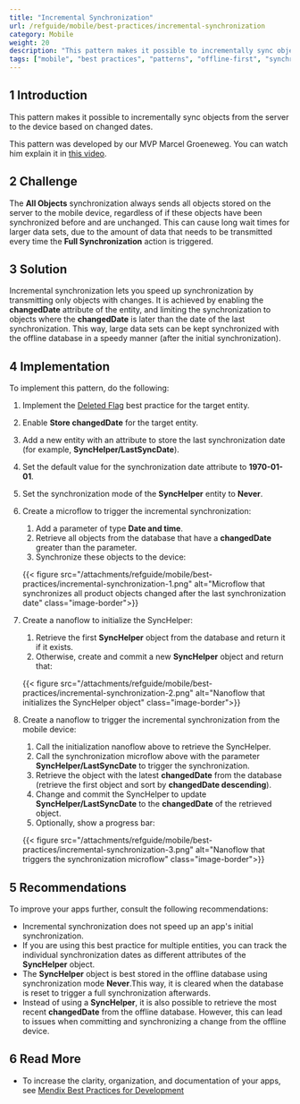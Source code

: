 ```yaml
---
title: "Incremental Synchronization"
url: /refguide/mobile/best-practices/incremental-synchronization
category: Mobile
weight: 20
description: "This pattern makes it possible to incrementally sync objects from the server to the device based on changed dates."
tags: ["mobile", "best practices", "patterns", "offline-first", "synchronization"]
---
```


## 1 Introduction

This pattern makes it possible to incrementally sync objects from the server to the device based on changed dates.

This pattern was developed by our MVP Marcel Groeneweg. You can watch him explain it in [this video](https://www.mendix.com/videos/lightning-fast-native-sync-for-large-data-sets/).

## 2 Challenge

The **All Objects** synchronization always sends all objects stored on the server to the mobile device, regardless of if these objects have been synchronized before and are unchanged. This can cause long wait times for larger data sets, due to the amount of data that needs to be transmitted every time the **Full Synchronization** action is triggered.

## 3 Solution

Incremental synchronization lets you speed up synchronization by transmitting only objects with changes. It is achieved by enabling the **changedDate** attribute of the entity, and limiting the synchronization to objects where the **changedDate** is later than the date of the last synchronization. This way, large data sets can be kept synchronized with the offline database in a speedy manner (after the initial synchronization).

## 4 Implementation

To implement this pattern, do the following:

1. Implement the [Deleted Flag](/refguide/mobile/best-practices/deleted-flag/) best practice for the target entity.
1. Enable **Store changedDate** for the target entity.
1. Add a new entity with an attribute to store the last synchronization date (for example, **SyncHelper/LastSyncDate**).
1. Set the default value for the synchronization date attribute to **1970-01-01**.
1. Set the synchronization mode of the **SyncHelper** entity to **Never**.
1. Create a microflow to trigger the incremental synchronization:
    1. Add a parameter of type **Date and time**.
    1. Retrieve all objects from the database that have a **changedDate** greater than the parameter.
    1. Synchronize these objects to the device:

    {{< figure src="/attachments/refguide/mobile/best-practices/incremental-synchronization-1.png" alt="Microflow that synchronizes all product objects changed after the last synchronization date" class="image-border">}}

1. Create a nanoflow to initialize the SyncHelper:
    1. Retrieve the first **SyncHelper** object from the database and return it if it exists.
    1. Otherwise, create and commit a new **SyncHelper** object and return that:

    {{< figure src="/attachments/refguide/mobile/best-practices/incremental-synchronization-2.png" alt="Nanoflow that initializes the SyncHelper object" class="image-border">}}

1. Create a nanoflow to trigger the incremental synchronization from the mobile device:
    1. Call the initialization nanoflow above to retrieve the SyncHelper.
    1. Call the synchronization microflow above with the parameter **SyncHelper/LastSyncDate** to trigger the synchronization.
    1. Retrieve the object with the latest **changedDate** from the database (retrieve the first object and sort by **changedDate descending**).
    1. Change and commit the SyncHelper to update **SyncHelper/LastSyncDate** to the **changedDate** of the retrieved object.
    1. Optionally, show a progress bar:

    {{< figure src="/attachments/refguide/mobile/best-practices/incremental-synchronization-3.png" alt="Nanoflow that triggers the synchronization microflow" class="image-border">}}

## 5 Recommendations

To improve your apps further, consult the following recommendations:

* Incremental synchronization does not speed up an app's initial synchronization.
* If you are using this best practice for multiple entities, you can track the individual synchronization dates as different attributes of the **SyncHelper** object.
* The **SyncHelper** object is best stored in the offline database using synchronization mode **Never**.This way, it is cleared when the database is reset to trigger a full synchronization afterwards.
* Instead of using a **SyncHelper**, it is also possible to retrieve the most recent **changedDate** from the offline database. However, this can lead to issues when committing and synchronizing a change from the offline device.

## 6 Read More

* To increase the clarity, organization, and documentation of your apps, see [Mendix Best Practices for Development
](/refguide/dev-best-practices/)